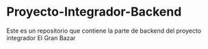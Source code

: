 # Proyecto-Integrador-Backend
Este es un repositorio que contiene la parte de backend del proyecto integrador El Gran Bazar
